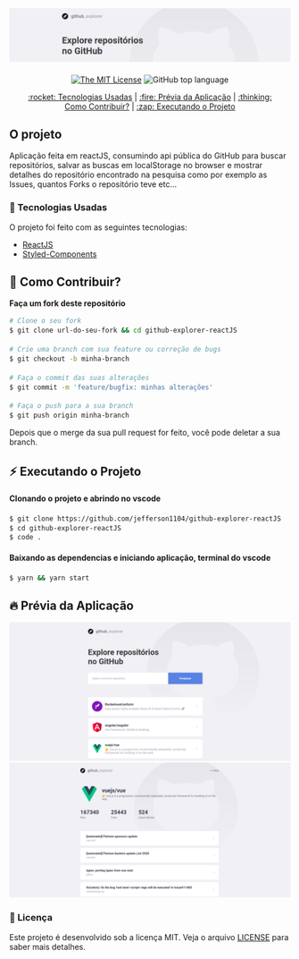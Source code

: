 <div align="center" style="margin-bottom: 20px;">
<img alt="Github Explorer" src="./src/assets/banner.png" width="auto" heigth="auto"/>
</div>

<div align="center" style="margin: 20px;">

[![The MIT License](https://img.shields.io/badge/license-MIT-green.svg?style=flat-square)](http://github.com/jefferson1104/github-explorer-reactJS/LICENSE.md)
![GitHub top language](https://img.shields.io/github/languages/top/jefferson1104/github-explorer-reactJS?style=flat-square)


<p align="center" >
  <a href="#rocket-tecnologias-usadas"> :rocket: Tecnologias Usadas</a> |
  <a href="#fire-prévia-da-aplicação"> :fire: Prévia da Aplicação</a> |
  <a href="#thinking-como-contribuir?"> :thinking: Como Contribuir?</a> |
  <a href="#zap-executando-o-projeto"> :zap: Executando o Projeto </a>
</p>

</div>

## O projeto

Aplicação feita em reactJS, consumindo api pública do GitHub para buscar repositórios, salvar as buscas em localStorage no browser e mostrar detalhes do repositório encontrado na pesquisa como por exemplo as Issues, quantos Forks o repositório teve etc...

### :rocket: Tecnologias Usadas

O projeto foi feito com as seguintes tecnologias:

- [ReactJS](https://pt-br.reactjs.org/)
- [Styled-Components](https://styled-components.com/)


## :thinking: Como Contribuir?
**Faça um fork deste repositório**

```bash
# Clone o seu fork
$ git clone url-do-seu-fork && cd github-explorer-reactJS

# Crie uma branch com sua feature ou correção de bugs
$ git checkout -b minha-branch

# Faça o commit das suas alterações
$ git commit -m 'feature/bugfix: minhas alterações'

# Faça o push para a sua branch
$ git push origin minha-branch
```

Depois que o merge da sua pull request for feito, você pode deletar a sua branch.

## :zap: Executando o Projeto
#### Clonando o projeto e abrindo no vscode
```sh
$ git clone https://github.com/jefferson1104/github-explorer-reactJS
$ cd github-explorer-reactJS
$ code .
```

#### Baixando as dependencias e iniciando aplicação, terminal do vscode
```sh
$ yarn && yarn start
```

## :fire: Prévia da Aplicação

<div align="center">
  <img alt="Pagina de Pesquisa do repositorio" src="./src/assets/print01.png" width="auto" heigth="auto"/>
  <img alt="Paginda de Detalhes do repositorio" src="./src/assets/print02.png" width="auto" heigth="auto"/>
</div>

### :memo: Licença

Este projeto é desenvolvido sob a licença MIT. Veja o arquivo [LICENSE](LICENSE.md) para saber mais detalhes.

